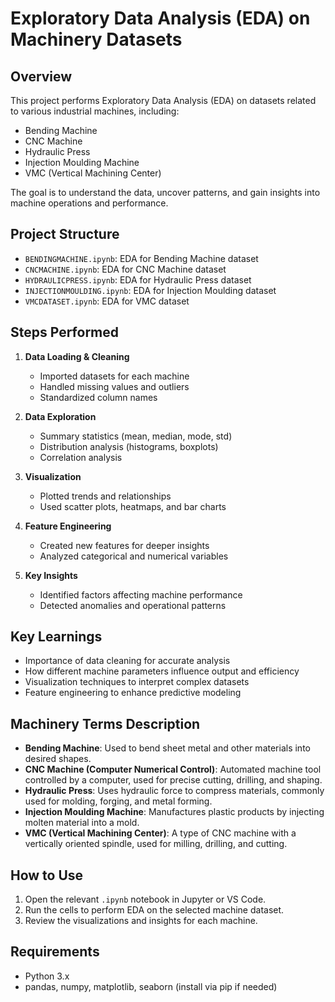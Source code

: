 # Exploratory Data Analysis (EDA) on Machinery Datasets

## Overview

This project performs Exploratory Data Analysis (EDA) on datasets related to various industrial machines, including:
- Bending Machine
- CNC Machine
- Hydraulic Press
- Injection Moulding Machine
- VMC (Vertical Machining Center)

The goal is to understand the data, uncover patterns, and gain insights into machine operations and performance.

## Project Structure

- `BENDINGMACHINE.ipynb`: EDA for Bending Machine dataset
- `CNCMACHINE.ipynb`: EDA for CNC Machine dataset
- `HYDRAULICPRESS.ipynb`: EDA for Hydraulic Press dataset
- `INJECTIONMOULDING.ipynb`: EDA for Injection Moulding dataset
- `VMCDATASET.ipynb`: EDA for VMC dataset

## Steps Performed

1. **Data Loading & Cleaning**
   - Imported datasets for each machine
   - Handled missing values and outliers
   - Standardized column names

2. **Data Exploration**
   - Summary statistics (mean, median, mode, std)
   - Distribution analysis (histograms, boxplots)
   - Correlation analysis

3. **Visualization**
   - Plotted trends and relationships
   - Used scatter plots, heatmaps, and bar charts

4. **Feature Engineering**
   - Created new features for deeper insights
   - Analyzed categorical and numerical variables

5. **Key Insights**
   - Identified factors affecting machine performance
   - Detected anomalies and operational patterns

## Key Learnings

- Importance of data cleaning for accurate analysis
- How different machine parameters influence output and efficiency
- Visualization techniques to interpret complex datasets
- Feature engineering to enhance predictive modeling

## Machinery Terms Description

- **Bending Machine**: Used to bend sheet metal and other materials into desired shapes.
- **CNC Machine (Computer Numerical Control)**: Automated machine tool controlled by a computer, used for precise cutting, drilling, and shaping.
- **Hydraulic Press**: Uses hydraulic force to compress materials, commonly used for molding, forging, and metal forming.
- **Injection Moulding Machine**: Manufactures plastic products by injecting molten material into a mold.
- **VMC (Vertical Machining Center)**: A type of CNC machine with a vertically oriented spindle, used for milling, drilling, and cutting.

## How to Use

1. Open the relevant `.ipynb` notebook in Jupyter or VS Code.
2. Run the cells to perform EDA on the selected machine dataset.
3. Review the visualizations and insights for each machine.

## Requirements

- Python 3.x
- pandas, numpy, matplotlib, seaborn (install via pip if needed)

